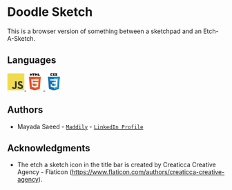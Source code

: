 # Doodle Sketch

This is a browser version of something between a sketchpad and an Etch-A-Sketch.


## Languages

<p>
   <!-- js -->
 <a 
    href="https://www.javascript.com/" 
    target="_blank" rel="noreferrer"> 
    <img
        src="https://raw.githubusercontent.com/devicons/devicon/master/icons/javascript/javascript-original.svg"
        alt="java" width="40" height="40"
    /> 
 </a>
 <!-- html -->
 <a 
    href="https://www.java.com" 
    target="_blank" rel="noreferrer"> 
    <img
        src="https://raw.githubusercontent.com/devicons/devicon/master/icons/html5/html5-original-wordmark.svg"
        alt="java" width="40" height="40"
    /> 
 </a> 
 <!-- css -->
 <a 
    href="https://www.java.com" 
    target="_blank" rel="noreferrer"> 
    <img
        src="https://raw.githubusercontent.com/devicons/devicon/master/icons/css3/css3-original-wordmark.svg"
        alt="java" width="40" height="40"
    /> 
 </a>
</p>


## Authors

- Mayada Saeed - [`Maddily`](https://github.com/Maddily) - [`LinkedIn Profile`](https://www.linkedin.com/in/mayadase/)


## Acknowledgments

* The etch a sketch icon in the title bar is created by Creaticca Creative Agency - Flaticon (https://www.flaticon.com/authors/creaticca-creative-agency).
